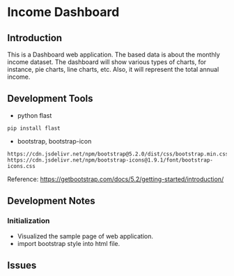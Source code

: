 # Income Dashboard

## Introduction
<p>This is a Dashboard web application. 
The based data is about the monthly income dataset.
The dashboard will show various types of charts, 
for instance, pie charts, line charts, etc. 
Also, it will represent the total annual income.</p>

## Development Tools
* python flast
```
pip install flast
```
* bootstrap, bootstrap-icon
```
https://cdn.jsdelivr.net/npm/bootstrap@5.2.0/dist/css/bootstrap.min.css
https://cdn.jsdelivr.net/npm/bootstrap-icons@1.9.1/font/bootstrap-icons.css
```
Reference: https://getbootstrap.com/docs/5.2/getting-started/introduction/

## Development Notes

### Initialization
* Visualized the sample page of web application.
* import bootstrap style into html file.

## Issues